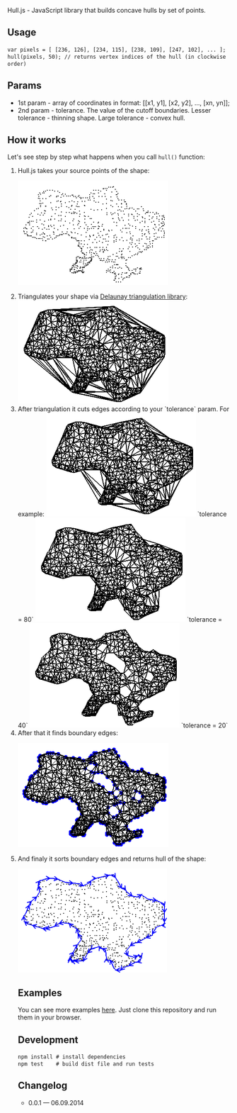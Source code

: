 Hull.js - JavaScript library that builds concave hulls by set of points.

## Usage

	var pixels = [ [236, 126], [234, 115], [238, 109], [247, 102], ... ];
	hull(pixels, 50); // returns vertex indices of the hull (in clockwise order)

## Params
* 1st param - array of coordinates in format: [[x1, y1], [x2, y2], ..., [xn, yn]];
* 2nd param - tolerance. The value of the cutoff boundaries. Lesser tolerance - thinning shape. Large tolerance - convex hull.

## How it works

Let's see step by step what happens when you call `hull()` function:

<ol>

<li>Hull.js takes your source points of the shape:

<img src="https://raw.githubusercontent.com/AndreyGeonya/hull/master/readme-imgs/0.png" /></li>

<li>Triangulates your shape via <a target="_blank" href="https://github.com/ironwallaby/delaunay">Delaunay triangulation library</a>:

<img src="https://raw.githubusercontent.com/AndreyGeonya/hull/master/readme-imgs/1.png" />

<li>After triangulation it cuts edges according to your `tolerance` param. For example:

<img src="https://raw.githubusercontent.com/AndreyGeonya/hull/master/readme-imgs/2_1.png" />
`tolerance = 80`

<img src="https://raw.githubusercontent.com/AndreyGeonya/hull/master/readme-imgs/2_2.png" />
`tolerance = 40`

<img src="https://raw.githubusercontent.com/AndreyGeonya/hull/master/readme-imgs/2_3.png" />
`tolerance = 20`</li>

<li>After that it finds boundary edges:

<img src="https://raw.githubusercontent.com/AndreyGeonya/hull/master/readme-imgs/3.png" /></li>

<li>And finaly it sorts boundary edges and returns hull of the shape:

<img src="https://raw.githubusercontent.com/AndreyGeonya/hull/master/readme-imgs/4.png" /></li>

## Examples

You can see more examples <a href="https://github.com/AndreyGeonya/hull/tree/master/examples">here</a>. Just clone this repository and run them in your browser.

## Development
	npm install # install dependencies
	npm test	# build dist file and run tests

## Changelog

* 0.0.1 — 06.09.2014